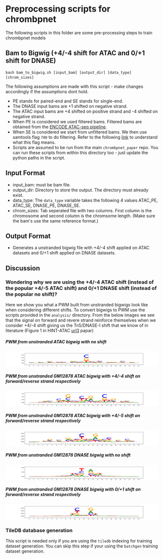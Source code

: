 # Preprocessing scripts for chrombpnet

The following scripts in this folder are some pre-processing steps to train chrombpnet models

## Bam to Bigwig (+4/-4 shift for ATAC and 0/+1 shift for DNASE)

```
bash bam_to_bigwig.sh [input_bam] [output_dir] [data_type] [chrom_sizes]
```

The following assumptions are made with this script - make changes accordingly if the assumptions dont hold.

- PE stands for paired-end and SE stands for single-end.
- The DNASE input bams are +1 shifted on negative strand.
- The ATAC input bams are +4 shifted on positive strand and -4 shifted on negative strand.
- When PE is considered we used filtered bams. Filtered bams are obtained from the [ENCODE ATAC-seq pipeline][url1]. 
- When SE is considered we start from unfiltered bams. We then use samtools flag `780` to do filtering. Refer to the following [link][url2] to understand what this flag means.
- Scripts are assumed to be run from the main `chrombpnet_paper` repo. You can run these scripts from within this directory too - just update the python paths in the script.

## Input Format

- input_bam: must be bam file.
- output_dir: Directory to store the output. The directory must already exist.
- data_type: The `data_type` variable takes the following 4 values ATAC_PE, ATAC_SE, DNASE_PE, DNASE_SE.
- chrom_sizes: Tab seperated file with two columns. First column is the chromosome and second column is the chromsome length. (Make sure the bam's use the same reference format.)

## Output Format

- Generates a unstranded bigwig file with +4/-4 shift applied on ATAC datasets and 0/+1 shift applied on DNASE datasets.

## Discussion

### Wondering why we are using the  +4/-4 ATAC shift (instead of the popular +4/-5 ATAC shift) and 0/+1 DNASE shift (instead of the popular no shift)? 

Here we show you what a PWM built from unstranded bigwigs look like when considering different shifts. To convert bigwigs to PWM use the scripts provided in the `analysis/` directory. From the below images we see that the signal on forward and revere strand reinforce themselves when we consider +4/-4 shift giving us the Tn5/DNASE-I shift that we know of in literature (Figure 1 in HINT-ATAC [url3] papar)

##### PWM from unstranded ATAC bigwig with no shift

![Image](images/atac_no_shift.png)

##### PWM from  unstranded GM12878 ATAC bigwig with +4/-4 shift on forward/reverse strand respectively 

![Image](images/atac_44_shift.png)

##### PWM from unstranded GM12878 ATAC bigwig with +4/-5 shift on forward/reverse strand respectively

![Image](images/atac_45_shift.png)


##### PWM from unstranded GM12878 DNASE bigwig with no shift 

![Image](images/dnase_no_shift.png)


##### PWM from unstranded GM12878 DNASE bigwig with 0/+1 shift on forward/reverse strand respectively

![Image](images/dnase_01_shift.png)

[url1]: https://github.com/ENCODE-DCC/atac-seq-pipeline
[url2]: https://broadinstitute.github.io/picard/explain-flags.html
[url3]: https://genomebiology.biomedcentral.com/articles/10.1186/s13059-019-1642-2


### TileDB database generation

This script is needed only if you are using the `tiledb` indexing for training dataset generation. You can skip this step if your using the `batchgen` training dataset generation.


